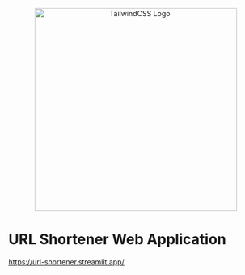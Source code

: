 <p align="center"><a href="https://tailwindcss.com/" target="_blank"><img src="https://streamlit.io/images/brand/streamlit-logo-secondary-colormark-darktext.png" width="400" alt="TailwindCSS Logo"></a></p>

# URL Shortener Web Application
https://url-shortener.streamlit.app/
